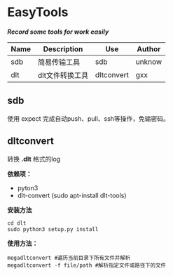 # EasyTools
***Record some tools for work easily***



| Name | Description     | Use                                                          | Author |
| ---- | --------------- | ------------------------------------------------------------ | ------ |
| sdb  | 简易传输工具    | sdb       | unknow |
| dlt  | dlt文件转换工具 | dltconvert | gxx    |



## sdb

使用 expect 完成自动push、pull、ssh等操作，免输密码。

## dltconvert

转换 **.dlt** 格式的log

**依赖项：**

- pyton3
- dlt-convert (sudo apt-install dlt-tools)

**安装方法**

```shell
cd dlt
sudo python3 setup.py install
```

**使用方法：**

```shell
megadltconvert #遍历当前目录下所有文件并解析
megadltconvert -f file/path #解析指定文件或路径下的文件
```



